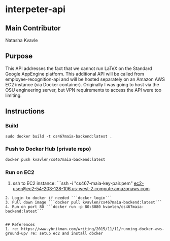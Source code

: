 # interpeter-api

## Main Contributor
Natasha Kvavle

## Purpose
This API addresses the fact that we cannot run LaTeX on the Standard Google AppEngine platform. This additional API will be called from employee-recognition-api and will be hosted separately on an Amazon AWS EC2 instance (via Docker container). Originally I was going to host via the OSU engineering server, but VPN requirements to access the API were too limiting. 

## Instructions
### Build
```sudo docker build -t cs467maia-backend:latest .```

### Push to Docker Hub (private repo)
```docker push kvavlen/cs467maia-backend:latest```

### Run on EC2 
1. ssh to EC2 instance: ```ssh -i "cs467-maia-key-pair.pem" ec2-user@ec2-54-203-128-106.us-west-2.compute.amazonaws.com
``` 
2. Login to docker if needed ```docker login```
3. Pull down image ```docker pull kvavlen/cs467maia-backend:latest```
4. Run on port 80 ```docker run -p 80:8080 kvavlen/cs467maia-backend:latest```


## References
1. re: https://www.ybrikman.com/writing/2015/11/11/running-docker-aws-ground-up/ re: setup ec2 and install docker 